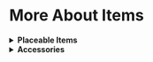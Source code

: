 # More About Items

<details>
<summary><strong>Placeable Items</strong></summary>

<pre>
1. Bonfire (Dark Souls)
   Description: Right-click near the bonfire to open the level-up menu.
   Recipe 1:
       Campfire (standard) × 1
       Iron Sword × 1
   Recipe 2:
       Campfire (standard) × 1
       Steel Sword × 1
   Crafting Station: Not required
</pre>

</details>

<details>
<summary><strong>Accessories</strong></summary>

<pre>
1. Cloranthy Ring
   Description: Increases stamina regeneration rate by 25%
                Reduces delay before stamina regeneration by 15%
                This ancient ring, engraved with a large green flower, is of unknown origin.
   Dropped by: Giant Tortoise (10%)
</pre>

</details>
